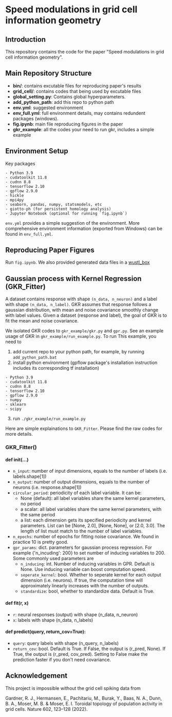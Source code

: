 
# Speed modulations in grid cell information geometry

## Introduction
This repository contains the code for the paper "Speed modulations in grid cell information geometry".

## Main Repository Structure

- **bin/**: contains excutable files for reproducing paper's results
- **grid_cell/**: contains codes that being used by excutable files
- **global_setting.py**: Contains global hyperparameters.
- **add_python_path**: add this repo to python path
- **env.yml**: suggested environment
- **env_full.yml**: full environment details, may contains redundent packages (windows).
- **fig.ipynb**: main file reproducing figures in the paper
- **gkr_example**: all the codes your need to run gkr, includes a simple example

## Environment Setup
Key packages
```
- Python 3.9
- cudatoolkit 11.8
- cudnn 8.8
- tensorflow 2.10
- gpflow 2.9.0
- hickle
- mpi4py
- seaborn, pandas, numpy, statsmodels, etc
- giotto-ph (for persistent homology analysis)
- Jupyter Notebook (optional for running `fig.ipynb`)
```

`env.yml` provides a simple suggestion of the environment. More comprehensive environment information (exported from Windows) can be found in `env_full.yml`.

## Reproducing Paper Figures

Run `fig.ipynb`. We also provided generated data files in a [wustl_box](https://wustl.box.com/s/9uu905omt7xf48hcepk9c7qi3hl1oyzu)

## Gaussian process with Kernel Regression (GKR_Fitter)
A dataset contains response with shape `(n_data, n_neuron)` and a label with shape `(n_data, n_label)`. GKR assumes that response follows a gaussian distribution, with mean and noise covariance smoothly change with label values. Given a dataset (response and label), the goal of GKR is to fit the mean and noise covariance.

We isolated GKR codes to `gkr_example/gkr.py` and `gpr.py`. See an example usage of GKR in `gkr_example/run_example.py`. To run This example, you need to
1. add current repo to your python path, for example, by running `add_python_path.bat`
2. install python environment (gpflow package's installation instruction includes its corresponding tf installation)
```
- Python 3.9
- cudatoolkit 11.8
- cudnn 8.8
- tensorflow 2.10
- gpflow 2.9.0
- numpy
- sklearn
- scipy
```
3. run `./gkr_example/run_example.py`

Here are simple explainations to  `GKR_Fitter`. Please find the raw codes for more details.
### GKR_Fitter()
#### def __init__(...)
- `n_input`: number of input dimensions, equals to the number of labels (i.e. labels.shape[1])
- `n_output`: number of output dimensions, equals to the number of neurons (i.e. response.shape[1])
- `circular_period`: periodicity of each label variable. It can be:
  - None (default): all label variables share the same kernel parameters, no period
  - a scalar: all label variables share the same kernel parameters, with the same period
  - a list: each dimension gets its specified periodicity and kernel parameters. List can be [None, 2.0], [None, None], or [2.0, 3.0]. The length of list must match to the number of label variables.
- `n_epochs`: number of epochs for fitting noise covariance. We found in practice 10 is pretty good.
- `gpr_params`: dict. parameters for gaussian process regression. For example {'n_incuding': 200} to set number of inducing variables to 200. Some commonly used parameters are
  - `n_inducing`: int. Number of inducing variables in GPR. Default is None. Use inducing variable can boost computation speed.
  - `seperate_kernel`: bool. Whether to seperate kernel for each output dimension (i.e. neurons). If true, the computation time will approximately linearly increases with the number of outputs.
  - `standardize`: bool, whether to standardize data. Default is True.
#### def fit(r, x)
- `r`: neural responses (output) with shape (n_data, n_neuron)
- `x`: labels with shape (n_data, n_labels)

#### def predict(query, return_cov=True):
- `query`: query labels with shape (n_query, n_labels)
- `return_cov`: bool. Default is True. If False, the output is (r_pred, None). If True, the output is (r_pred, cov_pred). Setting to False make the prediction faster if you don't need covariance.

## Acknowledgement ##
This project is impossible without the grid cell spiking data from

Gardner, R. J., Hermansen, E., Pachitariu, M., Burak, Y., Baas, N. A., Dunn, B. A., Moser, M. B. & Moser, E. I. Toroidal topology of population activity in grid cells. Nature 602, 123–128 (2022).
